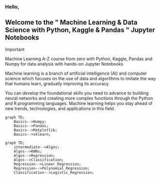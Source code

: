 ### Hello,

## Welcome to the " Machine Learning & Data Science with Python, Kaggle & Pandas " Jupyter Notebooks


> [!IMPORTANT]
> Machine Learning A-Z course from zero with Python, Kaggle, Pandas and Numpy for data analysis with hands-on Jupyter Notebooks


Machine learning is a branch of artificial intelligence (AI) and computer science which focuses on the use of data and algorithms to imitate the way that humans learn, gradually improving its accuracy.

You can develop the foundational skills you need to advance to building neural networks and creating more complex functions through the Python and R programming languages. Machine learning helps you stay ahead of new trends, technologies, and applications in this field.

```mermaid
graph TD;
    Basics-->Numpy;
    Basics-->Pandas;
    Basics-->Matplotlib;
    Basics-->sklearn;
```

```mermaid
graph TD;
    intermediate-->Algos;
    Algos-->KNNs;
    Algos-->Regression;
    Algos-->Classification;
    Regression-->Linear_Regression;
    Regression-->Polynomial_Regression;
    Classification-->Logistic_Regression;
```
